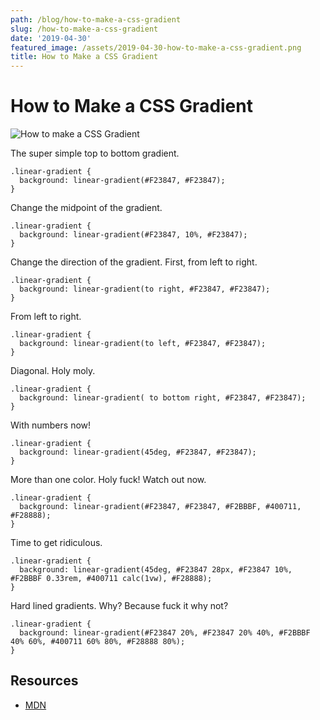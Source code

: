```yaml
---
path: /blog/how-to-make-a-css-gradient
slug: /how-to-make-a-css-gradient
date: '2019-04-30'
featured_image: /assets/2019-04-30-how-to-make-a-css-gradient.png
title: How to Make a CSS Gradient
---
```


# How to Make a CSS Gradient

![How to make a CSS Gradient](images/2019-04-30-how-to-make-a-css-gradient.png)

The super simple top to bottom gradient.

```
.linear-gradient {
  background: linear-gradient(#F23847, #F23847);
}
```

Change the midpoint of the gradient.

```
.linear-gradient {
  background: linear-gradient(#F23847, 10%, #F23847);
}
```

Change the direction of the gradient. First, from left to right.

```
.linear-gradient {
  background: linear-gradient(to right, #F23847, #F23847);
}
```

From left to right.

```
.linear-gradient {
  background: linear-gradient(to left, #F23847, #F23847);
}
```

Diagonal. Holy moly.

```
.linear-gradient {
  background: linear-gradient( to bottom right, #F23847, #F23847);
}
```

With numbers now!

```
.linear-gradient {
  background: linear-gradient(45deg, #F23847, #F23847);
}
```

More than one color. Holy fuck! Watch out now.

```
.linear-gradient {
  background: linear-gradient(#F23847, #F23847, #F2BBBF, #400711, #F28888);
}
```

Time to get ridiculous.

```
.linear-gradient {
  background: linear-gradient(45deg, #F23847 28px, #F23847 10%, #F2BBBF 0.33rem, #400711 calc(1vw), #F28888);
}
```

Hard lined gradients. Why? Because fuck it why not?

```
.linear-gradient {
  background: linear-gradient(#F23847 20%, #F23847 20% 40%, #F2BBBF 40% 60%, #400711 60% 80%, #F28888 80%);
}
```

## Resources

- [MDN](https://developer.mozilla.org/en-US/docs/Web/CSS/CSS_Images/Using_CSS_gradients)
